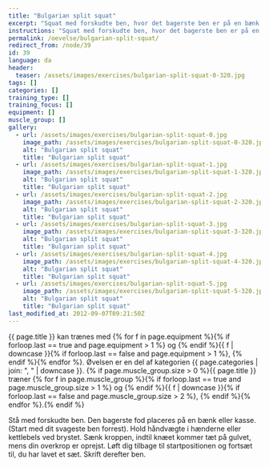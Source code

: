 ```yaml
---
title: "Bulgarian split squat"
excerpt: "Squat med forskudte ben, hvor det bagerste ben er på en bænk. Evt. med håndvægte i hænderne."
instructions: "Squat med forskudte ben, hvor det bagerste ben er på en bænk. Evt. med håndvægte i hænderne."
permalink: /oevelse/bulgarian-split-squat/
redirect_from: /node/39
id: 39
language: da
header:
  teaser: /assets/images/exercises/bulgarian-split-squat-0-320.jpg
tags: []
categories: []
training_type: []
training_focus: []
equipment: []
muscle_group: []
gallery:
  - url: /assets/images/exercises/bulgarian-split-squat-0.jpg
    image_path: /assets/images/exercises/bulgarian-split-squat-0-320.jpg
    alt: "Bulgarian split squat"
    title: "Bulgarian split squat"
  - url: /assets/images/exercises/bulgarian-split-squat-1.jpg
    image_path: /assets/images/exercises/bulgarian-split-squat-1-320.jpg
    alt: "Bulgarian split squat"
    title: "Bulgarian split squat"
  - url: /assets/images/exercises/bulgarian-split-squat-2.jpg
    image_path: /assets/images/exercises/bulgarian-split-squat-2-320.jpg
    alt: "Bulgarian split squat"
    title: "Bulgarian split squat"
  - url: /assets/images/exercises/bulgarian-split-squat-3.jpg
    image_path: /assets/images/exercises/bulgarian-split-squat-3-320.jpg
    alt: "Bulgarian split squat"
    title: "Bulgarian split squat"
  - url: /assets/images/exercises/bulgarian-split-squat-4.jpg
    image_path: /assets/images/exercises/bulgarian-split-squat-4-320.jpg
    alt: "Bulgarian split squat"
    title: "Bulgarian split squat"
  - url: /assets/images/exercises/bulgarian-split-squat-5.jpg
    image_path: /assets/images/exercises/bulgarian-split-squat-5-320.jpg
    alt: "Bulgarian split squat"
    title: "Bulgarian split squat"
last_modified_at: 2012-09-07T09:21:50Z
---
```


{{ page.title }} kan trænes med {% for f in page.equipment %}{% if forloop.last == true and page.equipment > 1 %} og {% endif %}{{ f | downcase  }}{% if forloop.last == false and page.equipment > 1 %}, {% endif %}{% endfor %}. Øvelsen er en del af kategorien {{ page.categories | join: ", " | downcase }}. {% if page.muscle_group.size > 0 %}{{ page.title }} træner {% for f in page.muscle_group %}{% if forloop.last == true and page.muscle_group.size > 1 %} og {% endif %}{{ f | downcase }}{% if forloop.last == false and page.muscle_group.size > 2 %}, {% endif %}{% endfor %}.{% endif %}

Stå med forskudte ben. Den bagerste fod placeres på en bænk eller kasse. (Start med dit svageste ben forrest). Hold håndvægte i hænderne eller kettlebels ved brystet. Sænk kroppen, indtil knæet kommer tæt på gulvet, mens din overkrop er oprejst. Løft dig tilbage til startpositionen og fortsæt til, du har lavet et sæt. Skrift derefter ben.
